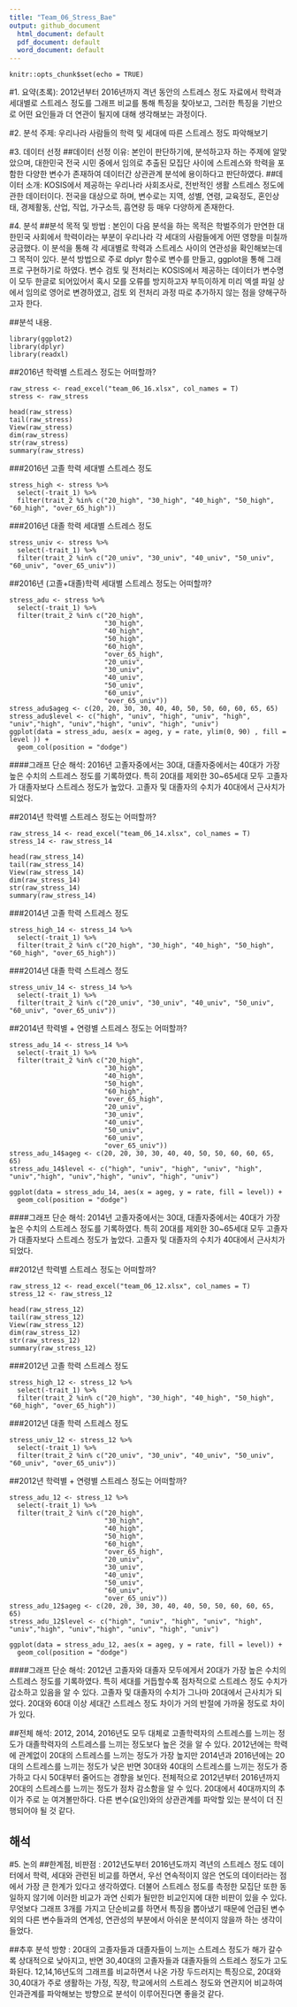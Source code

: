 ```yaml
---
title: "Team_06_Stress_Bae"
output: github_document
  html_document: default
  pdf_document: default
  word_document: default
---
```


```{r setup, include=FALSE}
knitr::opts_chunk$set(echo = TRUE)
```

#1. 요약(초록): 2012년부터 2016년까지 격년 동안의 스트레스 정도 자료에서 학력과 세대별로 스트레스 정도를 그래프 비교를 통해 특징을 찾아보고, 그러한 특징을 기반으로 어떤 요인들과 더 연관이 될지에 대해 생각해보는 과정이다.

#2. 분석 주제: 우리나라 사람들의 학력 및 세대에 따른 스트레스 정도 파악해보기

#3. 데이터 선정
##데이터 선정 이유: 본인이 판단하기에, 분석하고자 하는 주제에 알맞았으며, 대한민국 전국 시민 중에서 임의로 추출된 모집단 사이에 스트레스와 학력을 포함한 다양한 변수가 존재하여 데이터간 상관관계 분석에 용이하다고 판단하였다. 
##데이터 소개: KOSIS에서 제공하는 우리나라 사회조사로, 전반적인 생활 스트레스 정도에 관한 데이터이다. 전국을 대상으로 하며, 변수로는 지역, 성별, 연령, 교육정도, 혼인상태, 경제활동, 산업, 직업, 가구소득, 흡연량 등 매우 다양하게 존재한다.

#4. 분석
##분석 목적 및 방법 : 본인이 다음 분석을 하는 목적은 학벌주의가 만연한 대한민국 사회에서 학력이라는 부분이 우리나라 각 세대의 사람들에게 어떤 영향을 미칠까 궁금했다. 이 분석을 통해 각 세대별로 학력과 스트레스 사이의 연관성을 확인해보는데 그 목적이 있다. 분석 방법으로 주로 dplyr 함수로 변수를 만들고, ggplot을 통해 그래프로 구현하기로 하였다. 변수 검토 및 전처리는 KOSIS에서 제공하는 데이터가 변수명이 모두 한글로 되어있어서 혹시 모를 오류를 방지하고자 부득이하게 미리 엑셀 파일 상에서 임의로 영어로 변경하였고, 검토 외 전처리 과정 따로 추가하지 않는 점을 양해구하고자 한다.

##분석 내용.
```{r}
library(ggplot2) 
library(dplyr) 
library(readxl)
```

##2016년 학력별 스트레스 정도는 어떠할까?
```{r}
raw_stress <- read_excel("team_06_16.xlsx", col_names = T)
stress <- raw_stress
```

```{r}
head(raw_stress) 
tail(raw_stress)
View(raw_stress)
dim(raw_stress)
str(raw_stress)
summary(raw_stress)
```
###2016년 고졸 학력 세대별 스트레스 정도 
```{r}
stress_high <- stress %>% 
  select(-trait_1) %>%
  filter(trait_2 %in% c("20_high", "30_high", "40_high", "50_high", "60_high", "over_65_high"))
```
###2016년 대졸 학력 세대별 스트레스 정도 
```{r}
stress_univ <- stress %>% 
  select(-trait_1) %>%
  filter(trait_2 %in% c("20_univ", "30_univ", "40_univ", "50_univ", "60_univ", "over_65_univ"))
```

##2016년 (고졸+대졸)학력 세대별 스트레스 정도는 어떠할까?
```{r}
stress_adu <- stress %>% 
  select(-trait_1) %>%
  filter(trait_2 %in% c("20_high",
                        "30_high", 
                        "40_high", 
                        "50_high", 
                        "60_high", 
                        "over_65_high",
                        "20_univ", 
                        "30_univ", 
                        "40_univ", 
                        "50_univ", 
                        "60_univ",
                        "over_65_univ"))
stress_adu$ageg <- c(20, 20, 30, 30, 40, 40, 50, 50, 60, 60, 65, 65)
stress_adu$level <- c("high", "univ", "high", "univ", "high", "univ","high", "univ","high", "univ", "high", "univ")
ggplot(data = stress_adu, aes(x = ageg, y = rate, ylim(0, 90) , fill = level )) + 
  geom_col(position = "dodge") 
```
####그래프 단순 해석: 2016년 고졸자중에서는 30대, 대졸자중에서는 40대가 가장 높은 수치의 스트레스 정도를 기록하였다. 특히 20대를 제외한 30~65세대 모두 고졸자가 대졸자보다 스트레스 정도가 높았다. 고졸자 및 대졸자의 수치가 40대에서 근사치가 되었다.


##2014년 학력별 스트레스 정도는 어떠할까?
```{r}
raw_stress_14 <- read_excel("team_06_14.xlsx", col_names = T)
stress_14 <- raw_stress_14
```

```{r}
head(raw_stress_14) 
tail(raw_stress_14)
View(raw_stress_14)
dim(raw_stress_14)
str(raw_stress_14)
summary(raw_stress_14)
```

###2014년 고졸 학력 스트레스 정도 
```{r}
stress_high_14 <- stress_14 %>% 
  select(-trait_1) %>%
  filter(trait_2 %in% c("20_high", "30_high", "40_high", "50_high", "60_high", "over_65_high"))
```

###2014년 대졸 학력 스트레스 정도
```{r}
stress_univ_14 <- stress_14 %>% 
  select(-trait_1) %>%
  filter(trait_2 %in% c("20_univ", "30_univ", "40_univ", "50_univ", "60_univ", "over_65_univ"))
```

##2014년 학력별 + 연령별 스트레스 정도는 어떠할까?
```{r}
stress_adu_14 <- stress_14 %>% 
  select(-trait_1) %>%
  filter(trait_2 %in% c("20_high",
                        "30_high", 
                        "40_high", 
                        "50_high", 
                        "60_high", 
                        "over_65_high",
                        "20_univ", 
                        "30_univ", 
                        "40_univ", 
                        "50_univ", 
                        "60_univ",
                        "over_65_univ"))
stress_adu_14$ageg <- c(20, 20, 30, 30, 40, 40, 50, 50, 60, 60, 65, 65)
stress_adu_14$level <- c("high", "univ", "high", "univ", "high", "univ","high", "univ","high", "univ", "high", "univ")

ggplot(data = stress_adu_14, aes(x = ageg, y = rate, fill = level)) + 
  geom_col(position = "dodge") 
```
####그래프 단순 해석: 2014년 고졸자중에서는 30대, 대졸자중에서는 40대가 가장 높은 수치의 스트레스 정도를 기록하였다. 특히 20대를 제외한 30~65세대 모두 고졸자가 대졸자보다 스트레스 정도가 높았다. 고졸자 및 대졸자의 수치가 40대에서 근사치가 되었다.

##2012년 학력별 스트레스 정도는 어떠할까?
```{r}
raw_stress_12 <- read_excel("team_06_12.xlsx", col_names = T)
stress_12 <- raw_stress_12
```

```{r}
head(raw_stress_12) 
tail(raw_stress_12)
View(raw_stress_12)
dim(raw_stress_12)
str(raw_stress_12)
summary(raw_stress_12)
```

###2012년 고졸 학력 스트레스 정도 
```{r}
stress_high_12 <- stress_12 %>% 
  select(-trait_1) %>%
  filter(trait_2 %in% c("20_high", "30_high", "40_high", "50_high", "60_high", "over_65_high"))
```

###2012년 대졸 학력 스트레스 정도 
```{r}
stress_univ_12 <- stress_12 %>% 
  select(-trait_1) %>%
  filter(trait_2 %in% c("20_univ", "30_univ", "40_univ", "50_univ", "60_univ", "over_65_univ"))
```

##2012년 학력별 + 연령별 스트레스 정도는 어떠할까?
```{r}
stress_adu_12 <- stress_12 %>% 
  select(-trait_1) %>%
  filter(trait_2 %in% c("20_high",
                        "30_high", 
                        "40_high", 
                        "50_high", 
                        "60_high", 
                        "over_65_high",
                        "20_univ", 
                        "30_univ", 
                        "40_univ", 
                        "50_univ", 
                        "60_univ",
                        "over_65_univ"))
stress_adu_12$ageg <- c(20, 20, 30, 30, 40, 40, 50, 50, 60, 60, 65, 65)
stress_adu_12$level <- c("high", "univ", "high", "univ", "high", "univ","high", "univ","high", "univ", "high", "univ")

ggplot(data = stress_adu_12, aes(x = ageg, y = rate, fill = level)) + 
  geom_col(position = "dodge") 

```
####그래프 단순 해석: 2012년 고졸자와 대졸자 모두에게서 20대가 가장 높은 수치의 스트레스 정도를 기록하였다. 특히 세대를 거듭할수록 점차적으로 스트레스 정도 수치가 감소하고 있음을 알 수 있다. 고졸자 및 대졸자의 수치가 그나마 20대에서 근사치가 되었다. 20대와 60대 이상 세대간 스트레스 정도 차이가 거의 반절에 가까울 정도로 차이가 있다. 

##전체 해석: 2012, 2014, 2016년도 모두 대체로 고졸학력자의 스트레스를 느끼는 정도가 대졸학력자의 스트레스를 느끼는 정도보다 높은 것을 알 수 있다. 2012년에는 학력에 관계없이 20대의 스트레스를 느끼는 정도가 가장 높지만 2014년과 2016년에는 20대의 스트레스를 느끼는 정도가 낮은 반면 30대와 40대의 스트레스를 느끼는 정도가 증가하고 다시 50대부터 줄어드는 경향을 보인다. 전체적으로 2012년부터 2016년까지 20대의 스트레스를 느끼는 정도가 점차 감소함을 알 수 있다. 20대에서 40대까지의 추이가 주로 눈 여겨볼만하다. 다른 변수(요인)와의 상관관계를 파악할 있는 분석이 더 진행되어야 될 것 같다.


## 해석

#5. 논의
##한계점, 비판점 : 2012년도부터 2016년도까지 격년의 스트레스 정도 데이터에서 학력, 세대와 관련된 비교를 하면서, 우선 연속적이지 않은 연도의 데이터라는 점에서 가장 큰 한계가 있다고 생각하였다. 더불어 스트레스 정도를 측정한 모집단 또한 동일하지 않기에 이러한 비교가 과연 신뢰가 될만한 비교인지에 대한 비판이 있을 수 있다. 무엇보다 그래프 3개를 가지고 단순비교를 하면서 특징을 뽑아냈기 때문에 언급된 변수외의 다른 변수들과의 연계성, 연관성의 부분에서 아쉬운 분석이지 않을까 하는 생각이 들었다. 

##추후 분석 방향 : 20대의 고졸자들과 대졸자들이 느끼는 스트레스 정도가 해가 갈수록 상대적으로 낮아지고, 반면 30,40대의 고졸자들과 대졸자들의 스트레스 정도가 고도화된다. 12,14,16년도의 그래프를 비교하면서 나온 가장 두드러지는 특징으로, 20대와 30,40대가 주로 생활하는 가정, 직장, 학교에서의 스트레스 정도와 연관지어 비교하여 인과관계를 파악해보는 방향으로 분석이 이루어진다면 좋을것 같다. 